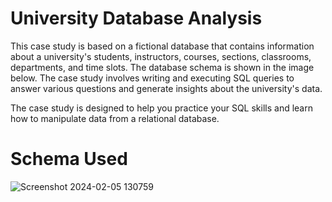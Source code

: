 # University Database Analysis
This case study is based on a fictional database that contains information about a university's students, instructors, courses, sections, classrooms, departments, and time slots. The database schema is shown in the image below. The case study involves writing and executing SQL queries to answer various questions and generate insights about the university's data.


The case study is designed to help you practice your SQL skills and learn how to manipulate data from a relational database.  

# Schema Used 
![Screenshot 2024-02-05 130759](https://github.com/Royalsivm/University-Database-Analysis-SQL/assets/153700930/16720bee-2cdf-4665-9213-f88ba57944ec)

